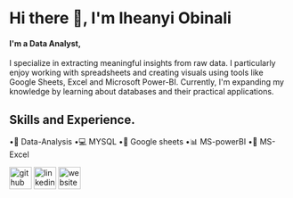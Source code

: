 # Hi there 👋, I'm Iheanyi Obinali
#### I'm a Data Analyst,
I specialize in extracting meaningful insights from raw data. I particularly enjoy working with spreadsheets and creating visuals using tools like Google Sheets, Excel and Microsoft Power-BI. Currently, I'm expanding my knowledge by learning about databases and their practical applications.

## Skills and Experience.
•🧮 Data-Analysis
•💻 MYSQL
•📄 Google sheets
•📊 MS-powerBI
•📑 MS-Excel



[<img src='https://cdn.jsdelivr.net/npm/simple-icons@3.0.1/icons/github.svg' alt='github' height='40'>](https://github.com/iheanyiobinali)  [<img src='https://cdn.jsdelivr.net/npm/simple-icons@3.0.1/icons/linkedin.svg' alt='linkedin' height='40'>](https://www.linkedin.com/in/iheanyi-obinali/)  [<img src='https://cdn.jsdelivr.net/npm/simple-icons@3.0.1/icons/icloud.svg' alt='website' height='40'>](bit.ly/iheanyigodswill)  
